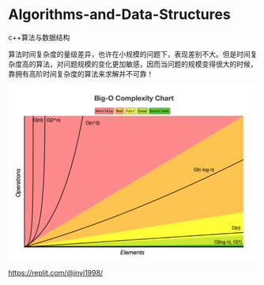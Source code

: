 # Algorithms-and-Data-Structures
c++算法与数据结构

算法时间复杂度的量级差异，也许在小规模的问题下，表现差别不大。但是时间复杂度高的算法，对问题规模的变化更加敏感，因而当问题的规模变得很大的时候，靠拥有高阶时间复杂度的算法来求解并不可靠！

![](./img/1526552-20190312193917730-754648225.png)

https://replit.com/@invi1998/
